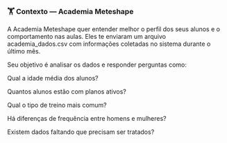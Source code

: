 ### 🏋️ Contexto — Academia Meteshape

A Academia Meteshape quer entender melhor o perfil dos seus alunos e o comportamento nas aulas.
Eles te enviaram um arquivo academia_dados.csv com informações coletadas no sistema durante o último mês.

Seu objetivo é analisar os dados e responder perguntas como:

Qual a idade média dos alunos?

Quantos alunos estão com planos ativos?

Qual o tipo de treino mais comum?

Há diferenças de frequência entre homens e mulheres?

Existem dados faltando que precisam ser tratados?